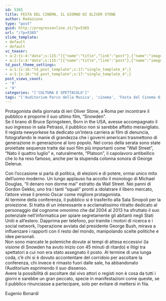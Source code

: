 ```yaml
---
id: 5365
title: FESTA DEL CINEMA, IL GIORNO DI OLIVER STONE
author: Redazione
type: "post"
guid: http://progressonline.it/?p=5365
url: "/?p=5365"
slide_template:
- default
- default
vc_teaser:
- a:2:{s:4:"data";s:115:"[{"name":"title","link":"post"},{"name":"image","image":"featured","link":"none"},{"name":"text","mode":"excerpt"}]";s:7:"bgcolor";s:0:"";}
- a:2:{s:4:"data";s:115:"[{"name":"title","link":"post"},{"name":"image","image":"featured","link":"none"},{"name":"text","mode":"excerpt"}]";s:7:"bgcolor";s:0:"";}
td_post_theme_settings:
- a:1:{s:16:"td_post_template";s:17:"single_template_4";}
- a:1:{s:16:"td_post_template";s:17:"single_template_4";}
post_views_count:
- '9'
- '9'
categories: "['CULTURA E SPETTACOLO']"
tags: "['Auditorium Parco della Musica', 'cinema', 'Festa del Cinema di Roma', 'film', 'Michael Douglas', 'news', 'Oliver Stone', 'Roma', 'Snowden', 'Stati Uniti']"
---
```


Protagonista della giornata di ieri Oliver Stone, a Roma per incontrare il pubblico e proporre il suo ultimo film, “Snowden”.  
Se il brano di Bruce Springsteen, Born in the USA, avesse accompagnato il suo ingresso in sala Petrassi, il pubblico non si sarebbe affatto meravigliato. Il regista newyorkese ha dedicato un’intera carriera ai film di denuncia, fotografando le manie di grandezza che i governi americani trasmettono di generazione in generazione al loro popolo. Nel corso della serata sono state proiettate sequenze tratte dai suoi film più importanti come “Wall Street”, “Nato il quattro luglio” e, naturalmente, “Platoon”, il capolavoro antibellico che lo ha reso famoso, anche per la stupenda colonna sonora di George Delerue.

Con l’occasione si parla di politica, di elezioni e di potere, ormai unico mito dell’uomo moderno. Un lungo applauso ha accolto il monologo di Michael Douglas, “Il denaro non dorme mai” estratto da Wall Street. Nei panni di Gordon Gekko, uno tra i tanti “squali” pronti a idolatrare il libero mercato, l’attore vinse il premio Oscar come migliore protagonista.  
Al termine della conferenza, il pubblico si è trasferito alla Sala Sinopoli per la proiezione. Si tratta di un interessante e acclamatissimo ritratto dedicato al personaggio dal cognome omonimo che dal 2004 al 2013 ha sfruttato il suo potenziale nell’informatica per spiare segretamente gli abitanti negli Stati Uniti e all’estero. Dapprima per telefono, poi tramite i motori di ricerca e i social network, l’operazione avviata dal presidente George Bush, mirava a influenzare i rapporti con il resto del mondo, manipolando scelte politiche e idee personali.  
Non sono mancate le polemiche dovute ai tempi di attesa eccessivi (la visione di Snowden ha avuto inizio con 45 minuti di ritardo) e litigi tra spettatori a cui non era stato assegnato il posto. Al termine di una lunga coda, c’è chi si è dovuto accontentare del corridoio per ascoltare la conferenza, chi invece è rimasto fuori dalle sale, ha abbandonato l’Auditorium esprimendo il suo dissenso.  
Avere la possibilità di ascoltare dal vivo attori o registi non è cosa da tutti i giorni e sarebbe un gran peccato, specie in manifestazioni come queste, se il pubblico rinunciasse a partecipare, solo per evitare di mettersi in fila.

Eugenio Bonardi